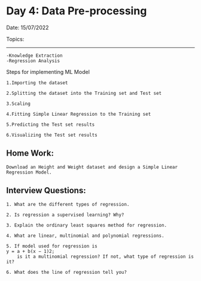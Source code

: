 
Day 4: Data Pre-processing
=================================================

Date: 15/07/2022

Topics:

------------------
	-Knowledge Extraction
	-Regression Analysis

Steps for implementing ML Model

    1.Importing the dataset

    2.Splitting the dataset into the Training set and Test set

    3.Scaling

    4.Fitting Simple Linear Regression to the Training set

    5.Predicting the Test set results

    6.Visualizing the Test set results

Home Work:
--------------

	Download an Height and Weight dataset and design a Simple Linear Regression Model.


Interview Questions:
--------------------

    1. What are the different types of regression.
    
    2. Is regression a supervised learning? Why?
    
    3. Explain the ordinary least squares method for regression.
    
    4. What are linear, multinomial and polynomial regressions.
    
    5. If model used for regression is
    y = a + b(x − 1)2;
        is it a multinomial regression? If not, what type of regression is it?
        
    6. What does the line of regression tell you?
